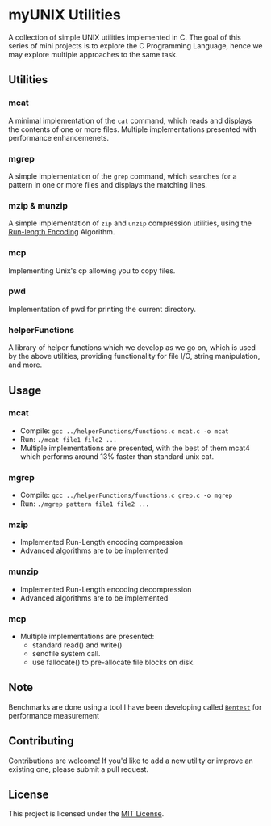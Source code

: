 # myUNIX Utilities

A collection of simple UNIX utilities implemented in C.
The goal of this series of mini projects is to explore the C Programming Language, hence we may explore multiple approaches to the same task.

## Utilities

### mcat

A minimal implementation of the `cat` command, which reads and displays the contents of one or more files.
Multiple implementations presented with performance enhancemenets.

### mgrep

A simple implementation of the `grep` command, which searches for a pattern in one or more files and displays the matching lines.

### mzip & munzip
A simple implementation of `zip` and `unzip` compression utilities, using the [Run-length Encoding](https://en.wikipedia.org/wiki/Run-length_encoding) Algorithm.

### mcp
Implementing Unix's cp allowing you to copy files.

### pwd
Implementation of pwd for printing the current directory.

### helperFunctions

A library of helper functions which we develop as we go on, which is used by the above utilities, providing functionality for file I/O, string manipulation, and more.

## Usage

### mcat

* Compile: `gcc ../helperFunctions/functions.c mcat.c -o mcat`
* Run: `./mcat file1 file2 ...`
* Multiple implementations are presented, with the best of them mcat4 which performs around 13% faster than standard unix cat.

### mgrep

* Compile: `gcc ../helperFunctions/functions.c grep.c -o mgrep`
* Run: `./mgrep pattern file1 file2 ...`

### mzip
* Implemented Run-Length encoding compression
* Advanced algorithms are to be implemented

### munzip
* Implemented Run-Length encoding decompression
* Advanced algorithms are to be implemented

### mcp
* Multiple implementations are presented:
  - standard read() and write()
  - sendfile system call.
  - use fallocate() to pre-allocate file blocks on disk.

## Note
Benchmarks are done using a tool I have been developing called [`Bentest`](https://github.com/MaroB05/Bentest) for performance measurement

## Contributing
Contributions are welcome! If you'd like to add a new utility or improve an existing one, please submit a pull request.

## License

This project is licensed under the [MIT License](https://opensource.org/licenses/MIT).
